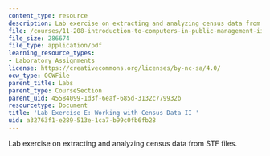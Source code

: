 ```yaml
---
content_type: resource
description: Lab exercise on extracting and analyzing census data from STF files.
file: /courses/11-208-introduction-to-computers-in-public-management-ii-january-iap-2002/a32763f1e289513e1ca7b99c0fb6fb28_notes05.pdf
file_size: 286674
file_type: application/pdf
learning_resource_types:
- Laboratory Assignments
license: https://creativecommons.org/licenses/by-nc-sa/4.0/
ocw_type: OCWFile
parent_title: Labs
parent_type: CourseSection
parent_uid: 45584099-1d3f-6eaf-685d-3132c779932b
resourcetype: Document
title: 'Lab Exercise E: Working with Census Data II '
uid: a32763f1-e289-513e-1ca7-b99c0fb6fb28
---
```

Lab exercise on extracting and analyzing census data from STF files.